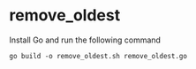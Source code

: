 # remove_oldest

Install Go and run the following command 
```
go build -o remove_oldest.sh remove_oldest.go
```
